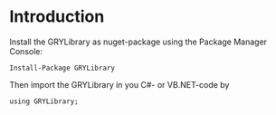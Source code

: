 # Introduction

Install the GRYLibrary as nuget-package using the Package Manager Console:

```
Install-Package GRYLibrary
```

Then import the GRYLibrary in you C#- or VB.NET-code by

```
using GRYLibrary;
```

